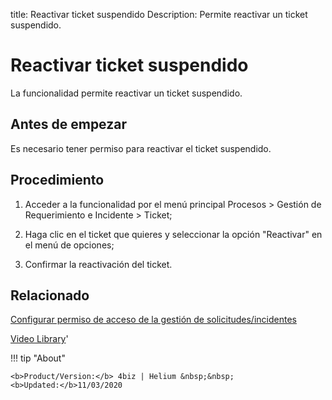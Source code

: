 title: Reactivar ticket suspendido
Description: Permite reactivar un ticket suspendido.
# Reactivar ticket suspendido

La funcionalidad permite reactivar un ticket suspendido.

Antes de empezar
----------------

Es necesario tener permiso para reactivar el ticket suspendido.

Procedimiento
-------------

1.  Acceder a la funcionalidad por el menú principal Procesos \> Gestión de
    Requerimiento e Incidente \> Ticket;

2.  Haga clic en el ticket que quieres y seleccionar la opción "Reactivar" en el
    menú de opciones;

3.  Confirmar la reactivación del ticket.

Relacionado
-----------

[Configurar permiso de acceso de la gestión de solicitudes/incidentes](/es-es/4biz-helium/processes/tickets/configuration/access-ticket-management.html)

<i class='fa fa-youtube-play  fa-2x' style='color:#97ce17;vertical-align: middle;'> </i> [Video Library](https://www.youtube.com/playlist?list=PLB5qK2uzf2ROfIFL9F-3s-gomHNzudBEy)'

!!! tip "About"

    <b>Product/Version:</b> 4biz | Helium &nbsp;&nbsp;
    <b>Updated:</b>11/03/2020
